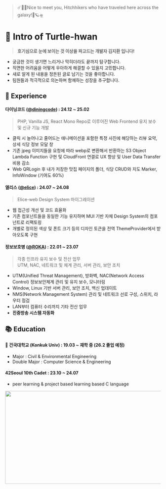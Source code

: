 <!--
**Turtle-Hwan/Turtle-Hwan** is a ✨ _special_ ✨ repository because its `README.md` (this file) appears on your GitHub profile.

Here are some ideas to get you started:
- 🔭 I’m currently working on ...
- 🌱 I’m currently learning ...
- 👯 I’m looking to collaborate on ...
- 🤔 I’m looking for help with ...
- 💬 Ask me about ...
- 📫 How to reach me: ...
- 😄 Pronouns: ...
- ⚡ Fun fact: ...

[![Hits](https://hits.seeyoufarm.com/api/count/incr/badge.svg?url=https%3A%2F%2Fgithub.com%2FTurtle-Hwan&count_bg=%2379C83D&title_bg=%230F3023&icon=&icon_color=%23FFFFFF&title=traveled&edge_flat=false)](https://hits.seeyoufarm.com)  
-->


> ☄️🌌🚀Nice to meet you, Hitchhikers who have traveled here across the galaxy!🌠🪐🛸  

# 👋 Intro of Turtle-hwan
> **호기심으로 눈에 보이는 것 이상을 파고드는 개발자 김지환 입니다!**
- 궁금한 것이 생기면 느리거나 막히더라도 끝까지 탐구합니다.
- 직면한 어려움을 어떻게 우아하게 해결할 수 있을지 고민합니다.
- 새로 알게 된 내용을 정돈된 글로 남기는 것을 좋아합니다.
- 팀원들과 적극적으로 의논하며 함께하는 성장을 추구합니다.

## 💼 Experience
#### 다이닝코드 ([@diningcode](https://www.diningcode.com/)) : 24.12 ~ 25.02
> PHP, Vanilla JS, React Mono Repo로 이루어진 Web Frontend 유지 보수 및 신규 기능 개발
  - 클릭 시 늘어나고 줄어드는 애니메이션을 포함한 특정 사진에 해당하는 리뷰 요약, 상세 식당 정보 모달 창
  - 기존 jpeg 이미지들을 요청에 따라 webp로 변환해서 반환하는 S3 Object Lambda Function 구현 및 CloudFront 연결로 UX 향상 및 User Data Transfer 비용 감소
  - Web QRLogin 후 내가 저장한 맛집 페이지의 폴더, 식당 CRUD와 지도 Marker, InfoWindow (기여도 60%)

#### 엘리스 ([@elice](https://elice.io/ko)) : 24.07 ~ 24.08
> Elice-web Design System 마이그레이션
- 웹 접근성 개선 및 코드 효율화
- 기존 컴포넌트들을 동일한 기능 유지하며 MUI 기반 자체 Design System의 컴포넌트로 리팩토링
- 개별로 정의된 색상 및 폰트 크기 등의 디자인 토큰을 전역 ThemeProvider에서 받아오도록 구현

#### 정보보호병 ([@ROKA](https://www.army.mil.kr/sites/army/index.do)) : 22.01 ~ 23.07
> 각종 인프라 유지 보수 및 전산 업무  
> UTM, NAC, 네트워크 및 체계 관리, 서버 관리, 보안 조치  
- UTM(Unified Threat Management), 방화벽, NAC(Network Access Control) 정보보안체계 관리 및 유지 보수, 모니터링
- Window, Linux 기반 서버 관리, 보안 조치, 백신 업데이트
- NMS(Network Management System) 관리 및 네트워크 선로 구성, 스위치, 라우터 점검
- LAN부터 컴퓨터 수리까지 기타 전산 업무
- **진중방송 시스템 자동화**

## 📚 Education
#### 🏫 건국대학교 (Konkuk Univ) : 19.03 ~ 재학 중 (26.2 졸업 예정)    
  - Major : Civil & Environmental Engineering
  - Double Major : Computer Science & Engineering
#### 42Seoul 10th Cadet : 23.10 ~ 24.07
  - peer learning & project based learning based C language

<!-- git animals -->
<div align="center">
  <a href="https://www.gitanimals.org/en_US?utm_medium=image&utm_source=Turtle-Hwan&utm_content=farm">
    <img
      src="https://render.gitanimals.org/farms/Turtle-Hwan"
      width="600"
      height="300"
    />
  </a>
</div>

<!--
## ✨ Skills
세 가지로 나눠서 설명 및 tag image 달기
#### Implement and Deploy Full Services ★★★
HTML / CSS
- 반응형 디자인 / SEO / Tailwind, Bootstrap 
Javascript
- ES6 문법 / Typescript / Vanila
React
- component 설계, 재사용성 / hook

#### Make Toy Projects ★★☆

#### Tried at Least Once, Basic Understanding ★☆☆


## 대학 공부 -> 블로그 or obsidian 모음 repo 링크로
## Blog Posts
-->


<!-- 
## 💻 Project & Studying
프로젝트명 : 프로젝트 설명 / 구현 기술 / 사용 기술 태그 
-> 큰 프로젝트들 기록 -> 아래에 작은 프로젝트들 모아서 한 줄 정도씩 기록
-->




<!--
### 🌱 I’m currently learning & 🤔 I'm currently interested   

[![](https://img.shields.io/badge/Git-F05032?style=flat&logo=Git&logoColor=white)]()
[![](https://img.shields.io/badge/GitHub-181717?style=flat&logo=GitHub&logoColor=white)](https://github.com/Turtle-Hwan)


![](https://img.shields.io/badge/C-A8B9CC?style=flat&logo=C&logoColor=white)
![](https://img.shields.io/badge/C++-00599C1?style=flat&logo=C%2B%2B&logoColor=white)
![](https://img.shields.io/badge/Java-007396?style=flat&logo=Java&logoColor=white)

![](https://img.shields.io/badge/Python-3776AB?style=flat&logo=Python&logoColor=white)
![](https://img.shields.io/badge/Django-092E20?style=flat&logo=Django&logoColor=white)
![](https://img.shields.io/badge/pandas-150458?style=flat&logo=pandas&logoColor=white)
![](https://img.shields.io/badge/NumPy-013243?style=flat&logo=NumPy&logoColor=white)


![](https://img.shields.io/badge/HTML5-E34F26?style=flat&logo=HTML5&logoColor=white)
![](https://img.shields.io/badge/CSS3-1572B6?style=flat&logo=CSS3&logoColor=white)


![](https://img.shields.io/badge/npm-CB3837?style=flat&logo=npm&logoColor=white)
![](https://img.shields.io/badge/Node.js-339933?style=flat&logo=Node.js&logoColor=white)


![](https://img.shields.io/badge/JavaScript-F7DF1E?style=flat&logo=JavaScript&logoColor=white)
![](https://img.shields.io/badge/React-61DAFB?style=flat&logo=React&logoColor=white)
![](https://img.shields.io/badge/Express-000000?style=flat&logo=Express&logoColor=white)
![](https://img.shields.io/badge/MySQL-4479A1?style=flat&logo=MySQL&logoColor=white)

![](https://img.shields.io/badge/Unity-000000?style=flat&logo=Unity&logoColor=white)
![](https://img.shields.io/badge/C%20Sharp-239120?style=flat&logo=C%20Sharp&logoColor=white)
![](https://img.shields.io/badge/Arduino-00979D?style=flat&logo=Arduino&logoColor=white)

### Stack

[![Anurag's GitHub stats](https://github-readme-stats.vercel.app/api?username=Turtle-Hwan&show_icons=true&bg_color=DEG,e8f245,73C72D,5f9f29&title_color=395126&text_color=ffffff)](https://github.com/anuraghazra/github-readme-stats)

[![Top Langs](https://github-readme-stats.vercel.app/api/top-langs/?username=Turtle-Hwan&show_icons=true&bg_color=cdffa5&title_color=395126&text_color=395126&layout=compact&exclude_repo=study&langs_count=10)](https://github.com/anuraghazra/github-readme-stats)

-->
